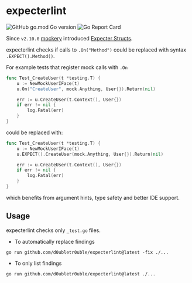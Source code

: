 # expecterlint

![GitHub go.mod Go version](https://img.shields.io/github/go-mod/go-version/d0ubletr0uble/expecterlint)
![Go Report Card](https://goreportcard.com/badge/github.com/d0ubletr0uble/expecterlint)

Since `v2.10.0` [mockery](https://github.com/vektra/mockery) introduced [Expecter Structs](https://vektra.github.io/mockery/latest/features/#expecter-structs). 

expecterlint checks if calls to `.On("Method")` could be replaced with syntax `.EXPECT().Method()`.

For example tests that register mock calls with `.On` 

```go
func Test_CreateUser(t *testing.T) {
    u := NewMockUserIFace(t)
    u.On("CreateUser", mock.Anything, User{}).Return(nil)

    err := u.CreateUser(t.Context(), User{})
    if err != nil {
        log.Fatal(err)
    }
}
```

could be replaced with:

```go
func Test_CreateUser(t *testing.T) {
    u := NewMockUserIFace(t)
    u.EXPECT().CreateUser(mock.Anything, User{}).Return(nil)

    err := u.CreateUser(t.Context(), User{})
    if err != nil {
        log.Fatal(err)
    }
}
```

which benefits from argument hints, type safety and better IDE support.

## Usage
expecterlint checks only `_test.go` files.

* To automatically replace findings
```shell
go run github.com/d0ubletr0uble/expecterlint@latest -fix ./...
```
* To only list findings
```shell
go run github.com/d0ubletr0uble/expecterlint@latest ./...
```
